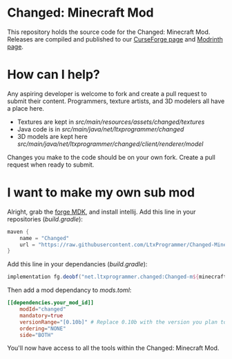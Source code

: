 # Changed: Minecraft Mod
This repository holds the source code for the Changed: Minecraft Mod. Releases are compiled and published to our [CurseForge page](https://www.curseforge.com/minecraft/mc-mods/changed-minecraft-mod) and [Modrinth page](https://modrinth.com/mod/changed-minecraft-mod).

# How can I help?
Any aspiring developer is welcome to fork and create a pull request to submit their content. Programmers, texture artists, and 3D modelers all have a place here.
- Textures are kept in *src/main/resources/assets/changed/textures*
- Java code is in *src/main/java/net/ltxprogrammer/changed*
- 3D models are kept here *src/main/java/net/ltxprogrammer/changed/client/renderer/model*

Changes you make to the code should be on your own fork. Create a pull request when ready to submit.

# I want to make my own sub mod
Alright, grab the [forge MDK](https://files.minecraftforge.net/net/minecraftforge/forge/index_1.18.2.html), and install intellij. Add this line in your repositories (*build.gradle*): 

```gradle
maven {
    name = "Changed"
    url = "https://raw.githubusercontent.com/LtxProgrammer/Changed-Minecraft-Mod/master/mcmodsrepo/"
}
```
Add this line in your dependancies (*build.gradle*):

```gradle
implementation fg.deobf("net.ltxprogrammer.changed:Changed-m${minecraftVersion}-f${forgeVersion}:${changedVersion}")
```
Then add a mod dependancy to *mods.toml*:

```toml
[[dependencies.your_mod_id]]
    modId="changed"
    mandatory=true
    versionRange="[0.10b]" # Replace 0.10b with the version you plan to mod
    ordering="NONE"
    side="BOTH"
```

You'll now have access to all the tools within the Changed: Minecraft Mod.
